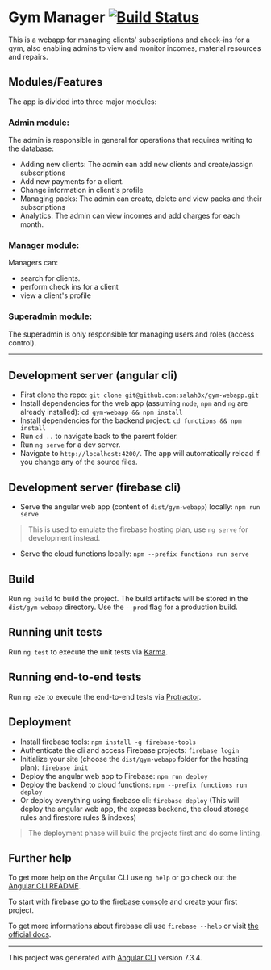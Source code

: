 # Gym Manager [![Build Status](https://travis-ci.org/salah3x/gym-webapp.svg?branch=master)](https://travis-ci.org/salah3x/gym-webapp)

This is a webapp for managing clients' subscriptions and check-ins for a gym, also enabling admins to view and monitor incomes, material resources and repairs.

## Modules/Features

The app is divided into three major modules:

### Admin module:

The admin is responsible in general for operations that requires writing to the database:
* Adding new clients: The admin can add new clients and create/assign subscriptions
* Add new payments for a client.
* Change information in client's profile
* Managing packs: The admin can create, delete and view packs and their subscriptions
* Analytics: The admin can view incomes and add charges for each month.

### Manager module:

Managers can:
* search for clients.
* perform check ins for a client
* view a client's profile

### Superadmin module:

The superadmin is only responsible for managing users and roles (access control).

***

## Development server (angular cli)
* First clone the repo: `git clone git@github.com:salah3x/gym-webapp.git`
* Install dependencies for the web app (assuming `node`, `npm` and `ng` are already installed): `cd gym-webapp && npm install`
* Install dependencies for the backend project: `cd functions && npm install`
* Run `cd ..` to navigate back to the parent folder.
* Run `ng serve` for a dev server.
* Navigate to `http://localhost:4200/`. The app will automatically reload if you change any of the source files.

## Development server (firebase cli)
* Serve the angular web app (content of `dist/gym-webapp`) locally: `npm run serve`
> This is used to emulate the firebase hosting plan, use `ng serve` for development instead.
* Serve the cloud functions locally: `npm --prefix functions run serve`

## Build

Run `ng build` to build the project. The build artifacts will be stored in the `dist/gym-webapp` directory. Use the `--prod` flag for a production build.

## Running unit tests

Run `ng test` to execute the unit tests via [Karma](https://karma-runner.github.io).

## Running end-to-end tests

Run `ng e2e` to execute the end-to-end tests via [Protractor](http://www.protractortest.org/).

## Deployment

* Install firebase tools: `npm install -g firebase-tools`
* Authenticate the cli and access Firebase projects: `firebase login`
* Initialize your site (choose the `dist/gym-webapp` folder for the hosting plan): `firebase init`
* Deploy the angular web app to Firebase: `npm run deploy` 
* Deploy the backend to cloud functions: `npm --prefix functions run deploy`
* Or deploy everything using firebase cli: `firebase deploy` (This will deploy the angular web app, the express backend, the cloud storage rules and firestore rules & indexes)
> The deployment phase will build the projects first and do some linting.

## Further help

To get more help on the Angular CLI use `ng help` or go check out the [Angular CLI README](https://github.com/angular/angular-cli/blob/master/README.md).

To start with firebase go to the [firebase console](https://console.firebase.google.com/) and create your first project.

To get more informations about firebase cli use `firebase --help` or visit [the official docs](https://firebase.google.com/docs/cli/).

***

This project was generated with [Angular CLI](https://github.com/angular/angular-cli) version 7.3.4.
